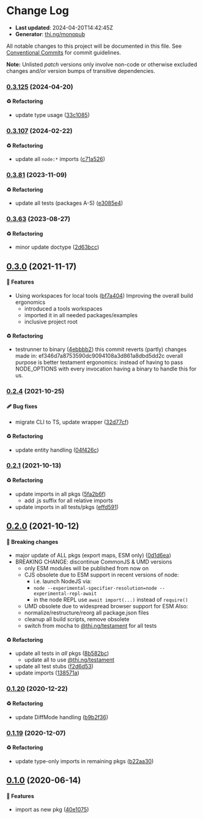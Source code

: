# Change Log

- **Last updated**: 2024-04-20T14:42:45Z
- **Generator**: [thi.ng/monopub](https://thi.ng/monopub)

All notable changes to this project will be documented in this file.
See [Conventional Commits](https://conventionalcommits.org/) for commit guidelines.

**Note:** Unlisted _patch_ versions only involve non-code or otherwise excluded changes
and/or version bumps of transitive dependencies.

### [0.3.125](https://github.com/thi-ng/umbrella/tree/@thi.ng/hdiff@0.3.125) (2024-04-20)

#### ♻️ Refactoring

- update type usage ([33c1085](https://github.com/thi-ng/umbrella/commit/33c1085))

### [0.3.107](https://github.com/thi-ng/umbrella/tree/@thi.ng/hdiff@0.3.107) (2024-02-22)

#### ♻️ Refactoring

- update all `node:*` imports ([c71a526](https://github.com/thi-ng/umbrella/commit/c71a526))

### [0.3.81](https://github.com/thi-ng/umbrella/tree/@thi.ng/hdiff@0.3.81) (2023-11-09)

#### ♻️ Refactoring

- update all tests (packages A-S) ([e3085e4](https://github.com/thi-ng/umbrella/commit/e3085e4))

### [0.3.63](https://github.com/thi-ng/umbrella/tree/@thi.ng/hdiff@0.3.63) (2023-08-27)

#### ♻️ Refactoring

- minor update doctype ([2d63bcc](https://github.com/thi-ng/umbrella/commit/2d63bcc))

## [0.3.0](https://github.com/thi-ng/umbrella/tree/@thi.ng/hdiff@0.3.0) (2021-11-17)

#### 🚀 Features

- Using workspaces for local tools ([bf7a404](https://github.com/thi-ng/umbrella/commit/bf7a404))
  Improving the overall build ergonomics
  - introduced a tools workspaces
  - imported it in all needed packages/examples
  - inclusive project root

#### ♻️ Refactoring

- testrunner to binary ([4ebbbb2](https://github.com/thi-ng/umbrella/commit/4ebbbb2))
  this commit reverts (partly) changes made in:
  ef346d7a8753590dc9094108a3d861a8dbd5dd2c
  overall purpose is better testament ergonomics:
  instead of having to pass NODE_OPTIONS with every invocation
  having a binary to handle this for us.

### [0.2.4](https://github.com/thi-ng/umbrella/tree/@thi.ng/hdiff@0.2.4) (2021-10-25)

#### 🩹 Bug fixes

- migrate CLI to TS, update wrapper ([32d77cf](https://github.com/thi-ng/umbrella/commit/32d77cf))

#### ♻️ Refactoring

- update entity handling ([04f426c](https://github.com/thi-ng/umbrella/commit/04f426c))

### [0.2.1](https://github.com/thi-ng/umbrella/tree/@thi.ng/hdiff@0.2.1) (2021-10-13)

#### ♻️ Refactoring

- update imports in all pkgs ([5fa2b6f](https://github.com/thi-ng/umbrella/commit/5fa2b6f))
  - add .js suffix for all relative imports
- update imports in all tests/pkgs ([effd591](https://github.com/thi-ng/umbrella/commit/effd591))

## [0.2.0](https://github.com/thi-ng/umbrella/tree/@thi.ng/hdiff@0.2.0) (2021-10-12)

#### 🛑 Breaking changes

- major update of ALL pkgs (export maps, ESM only) ([0d1d6ea](https://github.com/thi-ng/umbrella/commit/0d1d6ea))
- BREAKING CHANGE: discontinue CommonJS & UMD versions
  - only ESM modules will be published from now on
  - CJS obsolete due to ESM support in recent versions of node:
    - i.e. launch NodeJS via:
    - `node --experimental-specifier-resolution=node --experimental-repl-await`
    - in the node REPL use `await import(...)` instead of `require()`
  - UMD obsolete due to widespread browser support for ESM
  Also:
  - normalize/restructure/reorg all package.json files
  - cleanup all build scripts, remove obsolete
  - switch from mocha to [@thi.ng/testament](https://github.com/thi-ng/umbrella/tree/main/packages/testament) for all tests

#### ♻️ Refactoring

- update all tests in _all_ pkgs ([8b582bc](https://github.com/thi-ng/umbrella/commit/8b582bc))
  - update all to use [@thi.ng/testament](https://github.com/thi-ng/umbrella/tree/main/packages/testament)
- update all test stubs ([f2d6d53](https://github.com/thi-ng/umbrella/commit/f2d6d53))
- update imports ([138571a](https://github.com/thi-ng/umbrella/commit/138571a))

### [0.1.20](https://github.com/thi-ng/umbrella/tree/@thi.ng/hdiff@0.1.20) (2020-12-22)

#### ♻️ Refactoring

- update DiffMode handling ([b9b2f36](https://github.com/thi-ng/umbrella/commit/b9b2f36))

### [0.1.19](https://github.com/thi-ng/umbrella/tree/@thi.ng/hdiff@0.1.19) (2020-12-07)

#### ♻️ Refactoring

- update type-only imports in remaining pkgs ([b22aa30](https://github.com/thi-ng/umbrella/commit/b22aa30))

## [0.1.0](https://github.com/thi-ng/umbrella/tree/@thi.ng/hdiff@0.1.0) (2020-06-14)

#### 🚀 Features

- import as new pkg ([40e1075](https://github.com/thi-ng/umbrella/commit/40e1075))
